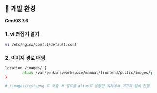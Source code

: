 ## 🎒 개발 환경

**CentOS 7.6**

 

### 1. vi 편집기 열기
```bash
vi /etc/nginx/conf.d/default.conf
```

### 2. 이미지 경로 매핑

```bash
location /images/ {
        alias /var/jenkins/workspace/manual/frontend/public/images/;
}

# /images/test.png 로 호출 시 경로를 alias로 설정한 위치에서 이미지 탐색 진행
```
